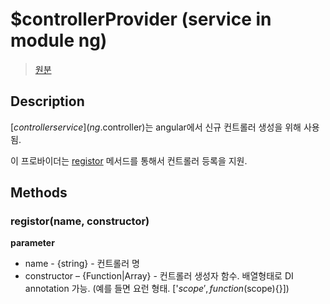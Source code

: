 # $controllerProvider (service in module ng)

> [원분](http://docs.angularjs.org/api/ng.$controllerProvider)

## Description
[$controller service](ng.$controller)는 angular에서 신규 컨트롤러 생성을 위해 사용됨.

이 프로바이더는 [registor](ng.$controllerProvider#register) 메서드를 통해서 컨트롤러 등록을 지원.

## Methods
### registor(name, constructor)
**parameter**

* name - {string} - 컨트롤러 명
* constructor – {Function|Array} - 컨트롤러 생성자 함수. 배열형태로 DI annotation 가능.
(예를 들면 요런 형태. ['$scope', function($scope){}])